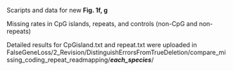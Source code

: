 Scaripts and data for new **Fig. 1f, g**

Missing rates in CpG islands, repeats, and controls (non-CpG and non-repeats)

Detailed results for CpGisland.txt and repeat.txt were uploaded in FalseGeneLoss/2_Revision/DistinguishErrorsFromTrueDeletion/compare_missing_coding_repeat_readmapping/**_each_species_**/
